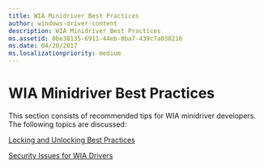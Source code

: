 ```yaml
---
title: WIA Minidriver Best Practices
author: windows-driver-content
description: WIA Minidriver Best Practices
ms.assetid: 0be38135-6911-44eb-8ba7-439c7a038216
ms.date: 04/20/2017
ms.localizationpriority: medium
---
```


# WIA Minidriver Best Practices





This section consists of recommended tips for WIA minidriver developers. The following topics are discussed:

[Locking and Unlocking Best Practices](locking-and-unlocking-best-practices.md)

[Security Issues for WIA Drivers](security-issues-for-wia-drivers.md)

 

 




